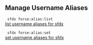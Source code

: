 ## Manage Username Aliases



``` sfdx force:alias:list```   
 [list username aliases for sfdx](/manageusernamealiases)

``` sfdx force:alias:set```   
 [set username aliases for sfdx](/manageusernamealiases)

